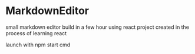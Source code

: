 # MarkdownEditor

small markdown editor build in a few hour using react
project created in the process of learning react

launch with npm start cmd

